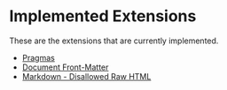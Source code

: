 # Implemented Extensions

These are the extensions that are currently implemented.

- [Pragmas](/docs/extensions/pragmas.md)
- [Document Front-Matter](/docs/extensions/front-matter.md)
- [Markdown - Disallowed Raw HTML](/docs/extensions/disallowed-raw_html.md)

